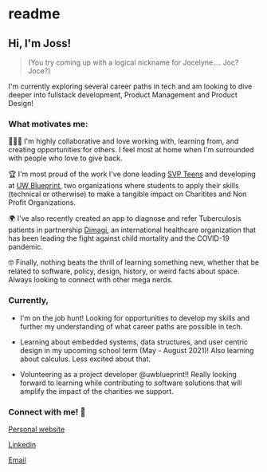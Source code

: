 # readme
## Hi, I'm Joss!
> (You try coming up with a logical nickname for Jocelyne.... Joc? Joce?) 

I'm currently exploring several career paths in tech and am looking to dive deeper into fullstack development, 
Product Management and Product Design! 

### What motivates me:
🧑‍🤝‍🧑  I'm highly collaborative and love working with, learning from, and creating opportunities for others. I feel most at home when I'm surrounded with people who love to give back. 

🏆  I'm most proud of the work I've done leading [SVP Teens](https://www.svpteens.org/) and developing at [UW Blueprint](http://uwblueprint.org/), two organizations where students to apply their skills (technical or otherwise) to make a tangible impact on Charitites and Non Profit Organizations. 

🌍  I've also recently created an app to diagnose and refer Tuberculosis patients in partnership [Dimagi](https://www.dimagi.com/), an international healthcare organization that has been leading the fight against child mortality and the COVID-19 pandemic.

🤓  Finally, nothing beats the thrill of learning something new, whether that be related to software, policy, design, history, or weird facts about space. Always looking to connect with other mega nerds.

### Currently, 
* I'm on the job hunt! Looking for opportunities to develop my skills and further my understanding of what career paths are possible in tech. 

* Learning about embedded systems, data structures, and user centric design in my upcoming school term (May - August 2021)! Also learning about calculus. Less excited about that. 

* Volunteering as a project developer @uwblueprint!! Really looking forward to learning while contributing to software solutions that will amplify the impact of the charities we support. 

### Connect with me! :iphone:
[Personal website](https://jossportfolio.web.app)

[Linkedin](https://www.linkedin.com/in/jmurphyy/)

[Email](mailto:jocelynemurphy@gmail.com)



